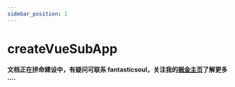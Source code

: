 ```yaml
---
sidebar_position: 1
---
```


# createVueSubApp

**文档正在拼命建设中，有疑问可联系 fantasticsoul，关注我的[掘金主页](https://juejin.cn/user/1732486056649880/posts)了解更多 ....**
